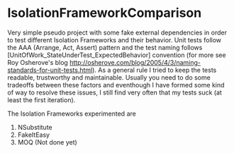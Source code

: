 # IsolationFrameworkComparison

Very simple pseudo project with some fake external dependencies in order to test different Isolation Frameworks and their behavior. Unit tests follow the AAA (Arrange, Act, Assert) pattern and the test naming follows [UnitOfWork_StateUnderTest_ExpectedBehavior] convention (for more see Roy Osherove's blog http://osherove.com/blog/2005/4/3/naming-standards-for-unit-tests.html). As a general rule I tried to keep the tests readable, trustworthy and maintainable. Usually you need to do some tradeoffs between these factors and eventhough I have formed some kind of way to resolve these issues, I still find very often that my tests suck (at least the first iteration).

The Isolation Frameworks experimented are

1. NSubstitute
2. FakeItEasy
3. MOQ (Not done yet)
